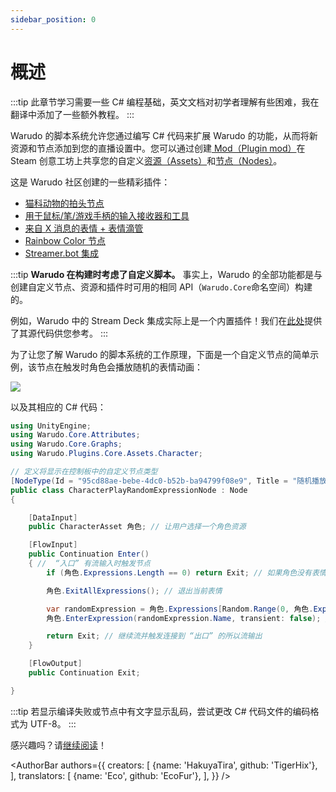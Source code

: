 ```yaml
---
sidebar_position: 0
---
```



# 概述

:::tip
此章节学习需要一些 C# 编程基础，英文文档对初学者理解有些困难，我在翻译中添加了一些额外教程。
:::

Warudo 的脚本系统允许您通过编写 C# 代码来扩展 Warudo 的功能，从而将新资源和节点添加到您的直播设置中。您可以通过创建[ Mod（Plugin mod）](plugin-mod)在 Steam 创意工坊上共享您的自定义[资源（Assets）](../assets/overview)和[节点（Nodes）](../blueprints/overview)。

这是 Warudo 社区创建的一些精彩插件：

* [猫科动物的拍头节点](https://steamcommunity.com/sharedfiles/filedetails/?id=3010238299&searchtext=)
* [用于鼠标/笔/游戏手柄的输入接收器和工具](https://steamcommunity.com/sharedfiles/filedetails/?id=3221461980&searchtext=) 
* [来自 X 消息的表情 + 表情滴管](https://steamcommunity.com/sharedfiles/filedetails/?id=3070622133&searchtext=)
* [Rainbow Color 节点](https://steamcommunity.com/sharedfiles/filedetails/?id=3016521495&searchtext=)
* [Streamer.bot 集成](https://steamcommunity.com/sharedfiles/filedetails/?id=3260939914&searchtext=)

:::tip
**Warudo 在构建时考虑了自定义脚本。** 事实上，Warudo 的全部功能都是与创建自定义节点、资源和插件时可用的相同 API（`Warudo.Core`命名空间）构建的。

例如，Warudo 中的 Stream Deck 集成实际上是一个内置插件！我们在[此处](https://github.com/HakuyaLabs/WarudoPluginExamples)提供了其源代码供您参考。
:::

为了让您了解 Warudo 的脚本系统的工作原理，下面是一个自定义节点的简单示例，该节点在触发时角色会播放随机的表情动画：

![](/doc-img/zh-scripting-overview.jpg)

以及其相应的 C# 代码：


```csharp
using UnityEngine;
using Warudo.Core.Attributes;
using Warudo.Core.Graphs;
using Warudo.Plugins.Core.Assets.Character;

// 定义将显示在控制板中的自定义节点类型
[NodeType(Id = "95cd88ae-bebe-4dc0-b52b-ba94799f08e9", Title = "随机播放角色表情")]
public class CharacterPlayRandomExpressionNode : Node
{

    [DataInput]
    public CharacterAsset 角色; // 让用户选择一个角色资源

    [FlowInput]
    public Continuation Enter()
    { //  “入口” 有流输入时触发节点
        if (角色.Expressions.Length == 0) return Exit; // 如果角色没有表情，则退出

        角色.ExitAllExpressions(); // 退出当前表情

        var randomExpression = 角色.Expressions[Random.Range(0, 角色.Expressions.Length)];
        角色.EnterExpression(randomExpression.Name, transient: false); // 播放随机表情

        return Exit; // 继续流并触发连接到 “出口” 的所以流输出
    }

    [FlowOutput]
    public Continuation Exit;

}
```

:::tip
若显示编译失败或节点中有文字显示乱码，尝试更改 C# 代码文件的编码格式为 UTF-8。
:::

感兴趣吗？请[继续阅读](creating-your-first-script)！

<AuthorBar authors={{
creators: [
{name: 'HakuyaTira', github: 'TigerHix'},
],
translators: [
{name: 'Eco', github: 'EcoFur'},
],
}} />

